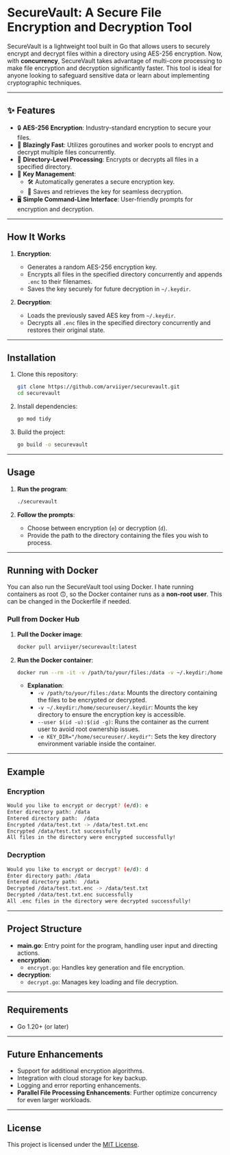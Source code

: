 # SecureVault: A Secure File Encryption and Decryption Tool

SecureVault is a lightweight tool built in Go that allows users to securely encrypt and decrypt files within a directory using AES-256 encryption. Now, with **concurrency**, SecureVault takes advantage of multi-core processing to make file encryption and decryption significantly faster. This tool is ideal for anyone looking to safeguard sensitive data or learn about implementing cryptographic techniques.

---

## ✨ Features

- 🔒 **AES-256 Encryption**: Industry-standard encryption to secure your files.
- 🚀 **Blazingly Fast**: Utilizes goroutines and worker pools to encrypt and decrypt multiple files concurrently.
- 📂 **Directory-Level Processing**: Encrypts or decrypts all files in a specified directory.
- 🔑 **Key Management**:
  - 🛠️ Automatically generates a secure encryption key.
  - 🔐 Saves and retrieves the key for seamless decryption.
- 🖥️ **Simple Command-Line Interface**: User-friendly prompts for encryption and decryption.

---

## How It Works

1. **Encryption**:
   - Generates a random AES-256 encryption key.
   - Encrypts all files in the specified directory concurrently and appends `.enc` to their filenames.
   - Saves the key securely for future decryption in `~/.keydir`.

2. **Decryption**:
   - Loads the previously saved AES key from `~/.keydir`.
   - Decrypts all `.enc` files in the specified directory concurrently and restores their original state.

---

## Installation

1. Clone this repository:
   ```bash
   git clone https://github.com/arviiyer/securevault.git
   cd securevault
   ```

2. Install dependencies:
   ```bash
   go mod tidy
   ```

3. Build the project:
   ```bash
   go build -o securevault
   ```

---

## Usage

1. **Run the program**:
   ```bash
   ./securevault
   ```

2. **Follow the prompts**:
   - Choose between encryption (`e`) or decryption (`d`).
   - Provide the path to the directory containing the files you wish to process.

---

## Running with Docker

You can also run the SecureVault tool using Docker. I hate running containers as root 🙃, so the Docker container runs as a **non-root user**. This can be changed in the Dockerfile if needed.

### Pull from Docker Hub

1. **Pull the Docker image**:
   ```bash
   docker pull arviiyer/securevault:latest
   ```

2. **Run the Docker container**:
   ```bash
   docker run --rm -it -v /path/to/your/files:/data -v ~/.keydir:/home/secureuser/.keydir --user $(id -u):$(id -g) -e KEY_DIR="/home/secureuser/.keydir" arviiyer/securevault:latest
   ```

   - **Explanation**:
     - `-v /path/to/your/files:/data`: Mounts the directory containing the files to be encrypted or decrypted.
     - `-v ~/.keydir:/home/secureuser/.keydir`: Mounts the key directory to ensure the encryption key is accessible.
     - `--user $(id -u):$(id -g)`: Runs the container as the current user to avoid root ownership issues.
     - `-e KEY_DIR="/home/secureuser/.keydir"`: Sets the key directory environment variable inside the container.

---

## Example

### Encryption
```bash
Would you like to encrypt or decrypt? (e/d): e
Enter directory path: /data
Entered directory path:  /data
Encrypted /data/test.txt -> /data/test.txt.enc
Encrypted /data/test.txt successfully
All files in the directory were encrypted successfully!
```

### Decryption
```bash
Would you like to encrypt or decrypt? (e/d): d
Enter directory path: /data
Entered directory path:  /data
Decrypted /data/test.txt.enc -> /data/test.txt
Decrypted /data/test.txt.enc successfully
All .enc files in the directory were decrypted successfully!
```

---

## Project Structure

- **main.go**: Entry point for the program, handling user input and directing actions.
- **encryption**:
  - `encrypt.go`: Handles key generation and file encryption.
- **decryption**:
  - `decrypt.go`: Manages key loading and file decryption.

---

## Requirements

- Go 1.20+ (or later)

---

## Future Enhancements

- Support for additional encryption algorithms.
- Integration with cloud storage for key backup.
- Logging and error reporting enhancements.
- **Parallel File Processing Enhancements**: Further optimize concurrency for even larger workloads.

---

## License

This project is licensed under the [MIT License](./LICENSE).

